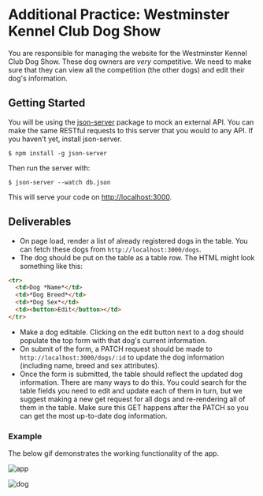 # Additional Practice: Westminster Kennel Club Dog Show

You are responsible for managing the website for the Westminster Kennel Club Dog
Show. These dog owners are _very_ competitive. We need to make sure that they
can view all the competition (the other dogs) and edit their dog's information.

## Getting Started

You will be using the [json-server](https://github.com/typicode/json-server)
package to mock an external API. You can make the same RESTful requests to this
server that you would to any API. If you haven't yet, install json-server.

```console
$ npm install -g json-server
```

Then run the server with:

```console
$ json-server --watch db.json
```

This will serve your code on [http://localhost:3000](http://localhost:3000).

## Deliverables

- On page load, render a list of already registered dogs in the table. You can
  fetch these dogs from `http://localhost:3000/dogs`.
- The dog should be put on the table as a table row. The HTML might look
  something like this:

```html
<tr>
  <td>Dog *Name*</td>
  <td>*Dog Breed*</td>
  <td>*Dog Sex*</td>
  <td><button>Edit</button></td>
</tr>
```

- Make a dog editable. Clicking on the edit button next to a dog should populate
  the top form with that dog's current information.
- On submit of the form, a PATCH request should be made to
  `http://localhost:3000/dogs/:id` to update the dog information (including name,
  breed and sex attributes).
- Once the form is submitted, the table should reflect the updated dog
  information. There are many ways to do this. You could search for the table
  fields you need to edit and update each of them in turn, but we suggest making
  a new get request for all dogs and re-rendering all of them in the table. Make
  sure this GET happens after the PATCH so you can get the most up-to-date dog
  information.

### Example

The below gif demonstrates the working functionality of the app.

![app](https://curriculum-content.s3.amazonaws.com/phase-1/dog-show-challenge/app.gif)

![dog](https://curriculum-content.s3.amazonaws.com/phase-1/dog-show-challenge/dog-show.jpeg)
